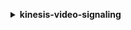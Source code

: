 **<details ><summary style="color:none;">kinesis-video-signaling</summary><blockquote>**

- **<details><summary style="color:none;"><b><u>get-ice-server-config</b></u></summary><blockquote>**

  * **<p style="color:none;">--channel-arn</p>**
  * **<p style="color:none;">--client-id</p>**
  * **<p style="color:none;">--service</p>**
  * **<p style="color:none;">--username</p>**
  * **<p style="color:none;">--cli-input-json</p>**
  * **<p style="color:none;">--cli-input-yaml</p>**
  * **<p style="color:none;">--generate-cli-skeleton</p>**

  </br>

  <p style="color:red;">Description</p>

  </br>

  ## **Examples**

  ```bash

  ```
  ```json

  ```

  </br>

- **<details><summary style="color:none;"><b><u>help</b></u></summary><blockquote>**

  * **<p style="color:none;"></p>**

  </br>

  <p style="color:red;">Description</p>

  </br>

  ## **Examples**

  ```bash

  ```
  ```json

  ```

  </br>

- **<details><summary style="color:none;"><b><u>send-alexa-offer-to-master</b></u></summary><blockquote>**

  * **<p style="color:none;">--channel-arn</p>**
  * **<p style="color:none;">--sender-client-id</p>**
  * **<p style="color:none;">--message-payload</p>**
  * **<p style="color:none;">--cli-input-json</p>**
  * **<p style="color:none;">--cli-input-yaml</p>**
  * **<p style="color:none;">--generate-cli-skeleton</p>**

  </br>

  <p style="color:red;">Description</p>

  </br>

  ## **Examples**

  ```bash

  ```
  ```json

  ```

  </br>

</blockquote></details>
</blockquote></details>
</blockquote></details>
</blockquote></details>
